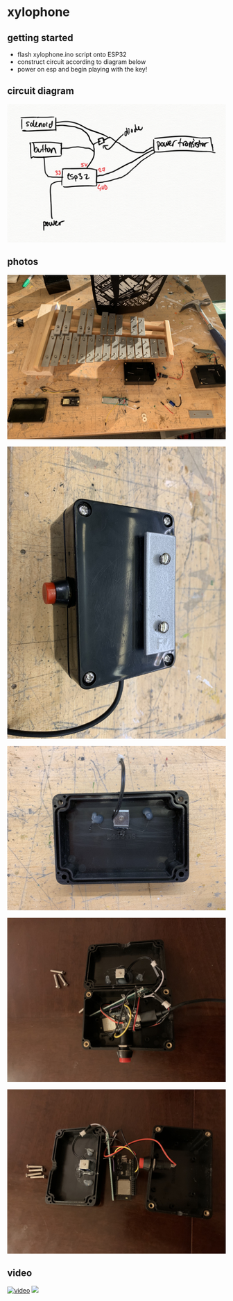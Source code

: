 # xylophone

## getting started

- flash xylophone.ino script onto ESP32
- construct circuit according to diagram below
- power on esp and begin playing with the key!

## circuit diagram

![](docs/circuitry.png)

## photos

!["Setup"](docs/setup.jpeg)

!["Enclosure"](docs/enclosure.jpeg)

!["Top Case"](docs/top-case.jpeg)

!["Open"](docs/open.jpeg)

!["Separated"](docs/separated.jpeg)

## video

[![video](https://img.youtube.com/vi/y-m8StMGKLE/0.jpg)](https://www.youtube.com/watch?v=y-m8StMGKLE)
![](https://youtu.be/y-m8StMGKLE)
